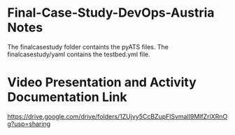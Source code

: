 # Final-Case-Study-DevOps-Austria Notes
The finalcasestudy folder containts the pyATS files. The finalcasestudy/yaml contains the testbed.yml file.

# Video Presentation and Activity Documentation Link
https://drive.google.com/drive/folders/1ZUjvy5CcBZupFlSvmaIl9MlfZrlXRnOg?usp=sharing
